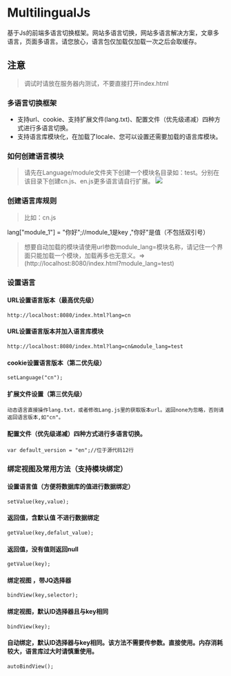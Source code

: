 # MultilingualJs
基于Js的前端多语言切换框架。网站多语言切换，网站多语言解决方案，文章多语言，页面多语言。请您放心，语言包仅加载仅加载一次之后会取缓存。

## 注意

> 调试时请放在服务器内测试，不要直接打开index.html


### 多语言切换框架
+ 支持url、cookie、支持扩展文件(lang.txt)、配置文件（优先级递减）四种方式进行多语言切换。
+ 支持语言库模块化，在加载了locale、您可以设置还需要加载的语言库模块。


### 如何创建语言模块
> 请先在Language/module文件夹下创建一个模块名目录如：test。分别在该目录下创建cn.js、en.js更多语言请自行扩展。
![](https://github.com/fanhua1994/MultilingualJs/blob/master/Image/Image%201.png?raw=true)

### 创建语言库规则
> 比如：cn.js

 lang["module_1"] = "你好";//module_1是key ,"你好"是值（不包括双引号）

> 想要自动加载的模块请使用url参数module_lang=模块名称，请记住一个界面只能加载一个模块，加载再多也无意义。=>(http://localhost:8080/index.html?module_lang=test)

### 设置语言
#### URL设置语言版本（最高优先级）
```
http://localhost:8080/index.html?lang=cn
```
#### URL设置语言版本并加入语言库模块
```
http://localhost:8080/index.html?lang=cn&module_lang=test
```

#### cookie设置语言版本（第二优先级）
```
setLanguage("cn");
```

#### 扩展文件设置（第三优先级）
```
动态语言直接操作lang.txt，或者修改Lang.js里的获取版本url。返回none为忽略，否则请返回语言版本,如"cn"。
```

#### 配置文件（优先级递减）四种方式进行多语言切换。
```
var default_version = "en";//位于源代码12行
```

### 绑定视图及常用方法（支持模块绑定）
#### 设置语言值（方便将数据库的值进行数据绑定）
```
setValue(key,value);
```

#### 返回值，含默认值 不进行数据绑定
```
getValue(key,defalut_value);
```

#### 返回值，没有值则返回null
```
getValue(key);
```

#### 绑定视图 ，带JQ选择器
```
bindView(key,selector);
```

#### 绑定视图，默认ID选择器且与key相同
```
bindView(key);
```

#### 自动绑定，默认ID选择器与key相同。该方法不需要传参数。直接使用。内存消耗较大，语言库过大时请慎重使用。
```
autoBindView();
```
